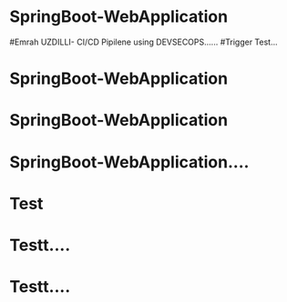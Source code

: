 # SpringBoot-WebApplication
#Emrah UZDILLI- CI/CD Pipilene using DEVSECOPS......
#Trigger Test...

# SpringBoot-WebApplication
# SpringBoot-WebApplication
# SpringBoot-WebApplication....
# Test
# Testt....
# Testt....
